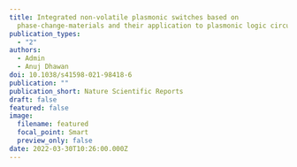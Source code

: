```yaml
---
title: Integrated non-volatile plasmonic switches based on
  phase-change-materials and their application to plasmonic logic circuits
publication_types:
  - "2"
authors:
  - Admin
  - Anuj Dhawan
doi: 10.1038/s41598-021-98418-6
publication: ""
publication_short: Nature Scientific Reports
draft: false
featured: false
image:
  filename: featured
  focal_point: Smart
  preview_only: false
date: 2022-03-30T10:26:00.000Z
---
```

